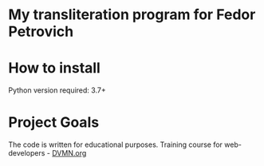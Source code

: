 # My transliteration program for Fedor Petrovich

# How to install
Python version required: 3.7+

# Project Goals
The code is written for educational purposes. Training course for web-developers - [DVMN.org](https://dvmn.org)
